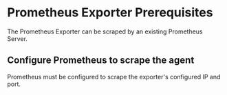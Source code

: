 # Prometheus Exporter Prerequisites

The Prometheus Exporter can be scraped by an existing Prometheus Server.

## Configure Prometheus to scrape the agent

Prometheus must be configured to scrape the exporter's configured IP and port. 

